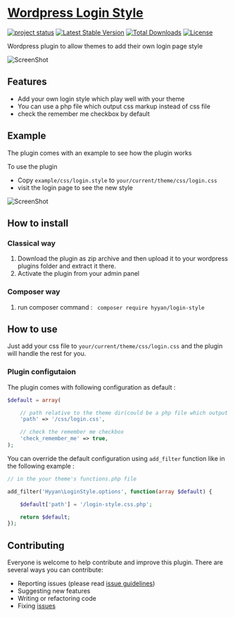 # [Wordpress Login Style ](https://github.com/hyyan/login-style/)

[![project status](http://stillmaintained.com/hyyan/login-style.png)](http://stillmaintained.com/hyyan/login-style)
[![Latest Stable Version](https://poser.pugx.org/hyyan/login-style/v/stable.svg)](https://packagist.org/packages/hyyan/login-style)
[![Total Downloads](https://poser.pugx.org/hyyan/login-style/downloads.svg)](https://packagist.org/packages/hyyan/login-style)
[![License](https://poser.pugx.org/hyyan/login-style/license.svg)](https://packagist.org/packages/hyyan/login-style)

Wordpress plugin to allow themes to add their own login page style

![ScreenShot](https://raw.github.com/hyyan/login-style/master/screenshot-1.png)

## Features

* Add your own login style which play well with your theme
* You can use a php file which output css markup instead of css file 
* check the remember me checkbox by default

## Example

The plugin comes with an example to see how the plugin works

To use the plugin 

* Copy ```example/css/login.style``` to ```your/current/theme/css/login.css```
* visit the login page to see the new style

![ScreenShot](https://raw.github.com/hyyan/login-style/master/screenshot-2.png)
 
## How to install

### Classical way
    
1. Download the plugin as zip archive and then upload it to your wordpress plugins folder and 
extract it there.
2. Activate the plugin from your admin panel

### Composer way

1. run composer command : ``` composer require hyyan/login-style```

## How to use

Just add your css file to ```your/current/theme/css/login.css``` and the plugin 
will handle the rest for you.

### Plugin configutaion

The plugin comes with following configuration as default :

```php
$default = array(

    // path relative to the theme dir(could be a php file which output css markup)
    'path' => '/css/login.css',

    // check the remember me checkbox 
    'check_remember_me' => true,
);
```
You can override the default configuration using ```add_filter``` function like 
in the following example :

```php
// in the your theme's functions.php file

add_filter('Hyyan\LoginStyle.options', function(array $default) {

    $default['path'] = '/login-style.css.php';

    return $default;
});
```

## Contributing

Everyone is welcome to help contribute and improve this plugin. There are several 
ways you can contribute:

* Reporting issues (please read [issue guidelines](https://github.com/necolas/issue-guidelines))
* Suggesting new features
* Writing or refactoring code
* Fixing [issues](https://github.com/hyyan/login-style/issues)


